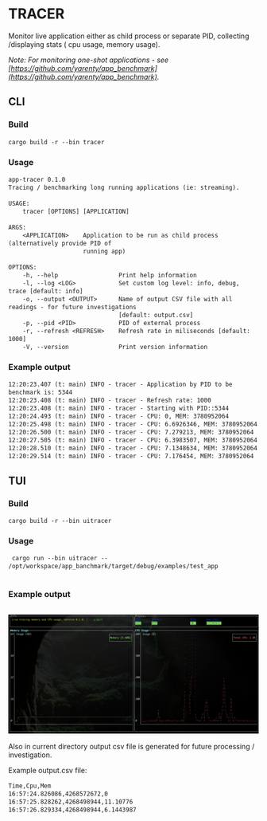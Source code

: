 # TRACER

Monitor live application either as child process or separate PID, collecting /displaying stats ( cpu usage, memory usage).

_Note: For monitoring one-shot applications - see [https://github.com/yarenty/app_benchmark](https://github.com/yarenty/app_benchmark)._

## CLI

### Build

```shell
cargo build -r --bin tracer 
```
### Usage

```shell
app-tracer 0.1.0
Tracing / benchmarking long running applications (ie: streaming).

USAGE:
    tracer [OPTIONS] [APPLICATION]

ARGS:
    <APPLICATION>    Application to be run as child process (alternatively provide PID of
                     running app)

OPTIONS:
    -h, --help                 Print help information
    -l, --log <LOG>            Set custom log level: info, debug, trace [default: info]
    -o, --output <OUTPUT>      Name of output CSV file with all readings - for future investigations
                               [default: output.csv]
    -p, --pid <PID>            PID of external process
    -r, --refresh <REFRESH>    Refresh rate in miliseconds [default: 1000]
    -V, --version              Print version information

```

### Example output

```log
12:20:23.407 (t: main) INFO - tracer - Application by PID to be benchmark is: 5344
12:20:23.408 (t: main) INFO - tracer - Refresh rate: 1000
12:20:23.408 (t: main) INFO - tracer - Starting with PID::5344
12:20:24.493 (t: main) INFO - tracer - CPU: 0, MEM: 3780952064
12:20:25.498 (t: main) INFO - tracer - CPU: 6.6926346, MEM: 3780952064
12:20:26.500 (t: main) INFO - tracer - CPU: 7.279213, MEM: 3780952064
12:20:27.505 (t: main) INFO - tracer - CPU: 6.3983507, MEM: 3780952064
12:20:28.510 (t: main) INFO - tracer - CPU: 7.1348634, MEM: 3780952064
12:20:29.514 (t: main) INFO - tracer - CPU: 7.176454, MEM: 3780952064
```

## TUI

### Build

```shell
cargo build -r --bin uitracer 
```

### Usage

```shell
 cargo run --bin uitracer -- /opt/workspace/app_banchmark/target/debug/examples/test_app   
 
```

### Example output

```log

```

![uitracker screnshot](docs/img/uitracker.png)

Also in current directory output csv file is generated for future processing / investigation.

Example output.csv file:

```csv
Time,Cpu,Mem
16:57:24.826086,4268572672,0
16:57:25.828262,4268498944,11.10776
16:57:26.829334,4268498944,6.1443987

```

